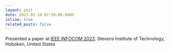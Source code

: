 ```yaml
---
layout: post
date: 2023-05-18 07:59:00-0400
inline: true
related_posts: false
---
```


Presented a paper at [IEEE INFOCOM 2023](https://infocom2023.ieee-infocom.org/), Stevens Institute of Technology, Hoboken, United States
